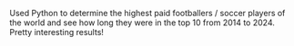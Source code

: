 Used Python to determine the highest paid footballers / soccer players of the world and see how long they were in the top 10 from 2014 to 2024.
Pretty interesting results!
